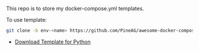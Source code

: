This repo is to store my docker-compose.yml templates.

To use template:
```bash
git clone -b env-<name> https://github.com/PineAG/awesome-docker-compose.git
```

* [Download Template for Python](https://github.com/PineAG/awesome-docker-compose/archive/refs/heads/env-python.zip)
